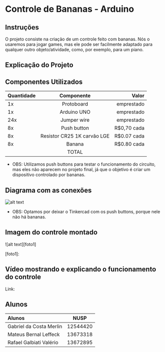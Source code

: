 # Controle de Bananas - Arduino

## Instruções

O projeto consiste na criação de um controle feito com bananas. Nós o usaremos para jogar games, mas ele pode ser facilmente adaptado para qualquer outro objeto/atividade, como, por exemplo, para um piano.

## Explicação do Projeto



## Componentes Utilizados

| Quantidade |         Componente          |    Valor    |
| :--------- |:--------------------------: | ----------: |
| 1x         | Protoboard                  | emprestado  |
| 1x         | Arduino UNO                 | emprestado  |
| 24x        | Jumper wire                 | emprestado  |
| 8x         | Push button                 | R$0,70 cada |
| 8x         | Resistor CR25 1K carvão LGE | R$0.07 cada |
| 8x         | Banana                      | R$0.80 cada |
|            |         TOTAL               |             |

* OBS: Utilizamos push buttons para testar o funcionamento do circuito, mas eles não aparecem no projeto final, já que o objetivo é criar um dispositivo controlado por bananas.

## Diagrama com as conexões

![alt text][foto2]

[foto2]: https://i.imgur.com/wLgtLHg.png

* OBS: Optamos por deixar o Tinkercad com os push buttons, porque nele não há bananas.

## Imagem do controle montado

![alt text][foto1]

[foto1]: 

## Vídeo mostrando e explicando o funcionamento do controle

Link:

## Alunos

|         Alunos          |   NUSP    |
| :---------------------- | :-------: |
| Gabriel da Costa Merlin |  12544420 |
| Mateus Bernal Leffeck   |  13673318 |
| Rafael Galbiati Valério |  13672895 |
